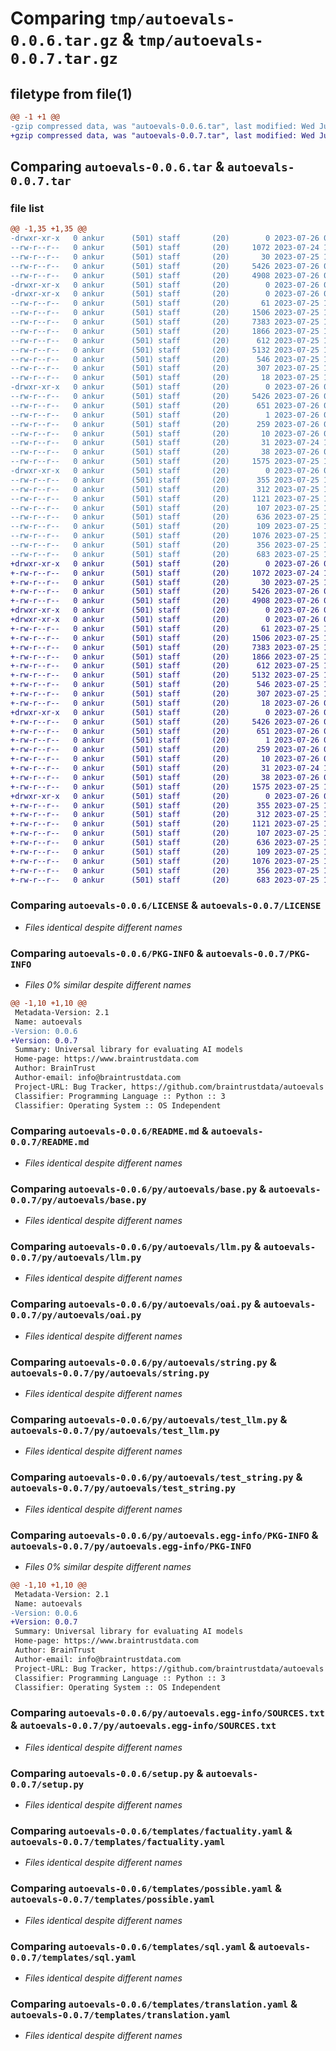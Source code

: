 # Comparing `tmp/autoevals-0.0.6.tar.gz` & `tmp/autoevals-0.0.7.tar.gz`

## filetype from file(1)

```diff
@@ -1 +1 @@
-gzip compressed data, was "autoevals-0.0.6.tar", last modified: Wed Jul 26 00:11:50 2023, max compression
+gzip compressed data, was "autoevals-0.0.7.tar", last modified: Wed Jul 26 00:12:32 2023, max compression
```

## Comparing `autoevals-0.0.6.tar` & `autoevals-0.0.7.tar`

### file list

```diff
@@ -1,35 +1,35 @@
-drwxr-xr-x   0 ankur      (501) staff       (20)        0 2023-07-26 00:11:50.881888 autoevals-0.0.6/
--rw-r--r--   0 ankur      (501) staff       (20)     1072 2023-07-24 12:02:52.000000 autoevals-0.0.6/LICENSE
--rw-r--r--   0 ankur      (501) staff       (20)       30 2023-07-25 10:30:28.000000 autoevals-0.0.6/MANIFEST.in
--rw-r--r--   0 ankur      (501) staff       (20)     5426 2023-07-26 00:11:50.881772 autoevals-0.0.6/PKG-INFO
--rw-r--r--   0 ankur      (501) staff       (20)     4908 2023-07-26 00:11:49.000000 autoevals-0.0.6/README.md
-drwxr-xr-x   0 ankur      (501) staff       (20)        0 2023-07-26 00:11:50.878142 autoevals-0.0.6/py/
-drwxr-xr-x   0 ankur      (501) staff       (20)        0 2023-07-26 00:11:50.880043 autoevals-0.0.6/py/autoevals/
--rw-r--r--   0 ankur      (501) staff       (20)       61 2023-07-25 10:30:28.000000 autoevals-0.0.6/py/autoevals/__init__.py
--rw-r--r--   0 ankur      (501) staff       (20)     1506 2023-07-25 12:23:28.000000 autoevals-0.0.6/py/autoevals/base.py
--rw-r--r--   0 ankur      (501) staff       (20)     7383 2023-07-25 12:33:25.000000 autoevals-0.0.6/py/autoevals/llm.py
--rw-r--r--   0 ankur      (501) staff       (20)     1866 2023-07-25 10:30:28.000000 autoevals-0.0.6/py/autoevals/oai.py
--rw-r--r--   0 ankur      (501) staff       (20)      612 2023-07-25 12:23:44.000000 autoevals-0.0.6/py/autoevals/string.py
--rw-r--r--   0 ankur      (501) staff       (20)     5132 2023-07-25 12:28:11.000000 autoevals-0.0.6/py/autoevals/test_llm.py
--rw-r--r--   0 ankur      (501) staff       (20)      546 2023-07-25 10:30:28.000000 autoevals-0.0.6/py/autoevals/test_string.py
--rw-r--r--   0 ankur      (501) staff       (20)      307 2023-07-25 10:30:28.000000 autoevals-0.0.6/py/autoevals/util.py
--rw-r--r--   0 ankur      (501) staff       (20)       18 2023-07-25 10:30:45.000000 autoevals-0.0.6/py/autoevals/version.py
-drwxr-xr-x   0 ankur      (501) staff       (20)        0 2023-07-26 00:11:50.880599 autoevals-0.0.6/py/autoevals.egg-info/
--rw-r--r--   0 ankur      (501) staff       (20)     5426 2023-07-26 00:11:50.000000 autoevals-0.0.6/py/autoevals.egg-info/PKG-INFO
--rw-r--r--   0 ankur      (501) staff       (20)      651 2023-07-26 00:11:50.000000 autoevals-0.0.6/py/autoevals.egg-info/SOURCES.txt
--rw-r--r--   0 ankur      (501) staff       (20)        1 2023-07-26 00:11:50.000000 autoevals-0.0.6/py/autoevals.egg-info/dependency_links.txt
--rw-r--r--   0 ankur      (501) staff       (20)      259 2023-07-26 00:11:50.000000 autoevals-0.0.6/py/autoevals.egg-info/requires.txt
--rw-r--r--   0 ankur      (501) staff       (20)       10 2023-07-26 00:11:50.000000 autoevals-0.0.6/py/autoevals.egg-info/top_level.txt
--rw-r--r--   0 ankur      (501) staff       (20)       31 2023-07-24 12:02:52.000000 autoevals-0.0.6/pyproject.toml
--rw-r--r--   0 ankur      (501) staff       (20)       38 2023-07-26 00:11:50.881926 autoevals-0.0.6/setup.cfg
--rw-r--r--   0 ankur      (501) staff       (20)     1575 2023-07-25 10:30:28.000000 autoevals-0.0.6/setup.py
-drwxr-xr-x   0 ankur      (501) staff       (20)        0 2023-07-26 00:11:50.881622 autoevals-0.0.6/templates/
--rw-r--r--   0 ankur      (501) staff       (20)      355 2023-07-25 10:30:28.000000 autoevals-0.0.6/templates/battle.yaml
--rw-r--r--   0 ankur      (501) staff       (20)      312 2023-07-25 10:30:28.000000 autoevals-0.0.6/templates/closed_q_a.yaml
--rw-r--r--   0 ankur      (501) staff       (20)     1121 2023-07-25 10:30:28.000000 autoevals-0.0.6/templates/factuality.yaml
--rw-r--r--   0 ankur      (501) staff       (20)      107 2023-07-25 10:30:28.000000 autoevals-0.0.6/templates/humor.yaml
--rw-r--r--   0 ankur      (501) staff       (20)      636 2023-07-25 10:30:28.000000 autoevals-0.0.6/templates/possible.yaml
--rw-r--r--   0 ankur      (501) staff       (20)      109 2023-07-25 10:30:28.000000 autoevals-0.0.6/templates/security.yaml
--rw-r--r--   0 ankur      (501) staff       (20)     1076 2023-07-25 10:30:28.000000 autoevals-0.0.6/templates/sql.yaml
--rw-r--r--   0 ankur      (501) staff       (20)      356 2023-07-25 10:30:28.000000 autoevals-0.0.6/templates/summary.yaml
--rw-r--r--   0 ankur      (501) staff       (20)      683 2023-07-25 10:30:28.000000 autoevals-0.0.6/templates/translation.yaml
+drwxr-xr-x   0 ankur      (501) staff       (20)        0 2023-07-26 00:12:32.022911 autoevals-0.0.7/
+-rw-r--r--   0 ankur      (501) staff       (20)     1072 2023-07-24 12:02:52.000000 autoevals-0.0.7/LICENSE
+-rw-r--r--   0 ankur      (501) staff       (20)       30 2023-07-25 10:30:28.000000 autoevals-0.0.7/MANIFEST.in
+-rw-r--r--   0 ankur      (501) staff       (20)     5426 2023-07-26 00:12:32.022783 autoevals-0.0.7/PKG-INFO
+-rw-r--r--   0 ankur      (501) staff       (20)     4908 2023-07-26 00:12:30.000000 autoevals-0.0.7/README.md
+drwxr-xr-x   0 ankur      (501) staff       (20)        0 2023-07-26 00:12:32.019187 autoevals-0.0.7/py/
+drwxr-xr-x   0 ankur      (501) staff       (20)        0 2023-07-26 00:12:32.020884 autoevals-0.0.7/py/autoevals/
+-rw-r--r--   0 ankur      (501) staff       (20)       61 2023-07-25 10:30:28.000000 autoevals-0.0.7/py/autoevals/__init__.py
+-rw-r--r--   0 ankur      (501) staff       (20)     1506 2023-07-25 12:23:28.000000 autoevals-0.0.7/py/autoevals/base.py
+-rw-r--r--   0 ankur      (501) staff       (20)     7383 2023-07-25 12:33:25.000000 autoevals-0.0.7/py/autoevals/llm.py
+-rw-r--r--   0 ankur      (501) staff       (20)     1866 2023-07-25 10:30:28.000000 autoevals-0.0.7/py/autoevals/oai.py
+-rw-r--r--   0 ankur      (501) staff       (20)      612 2023-07-25 12:23:44.000000 autoevals-0.0.7/py/autoevals/string.py
+-rw-r--r--   0 ankur      (501) staff       (20)     5132 2023-07-25 12:28:11.000000 autoevals-0.0.7/py/autoevals/test_llm.py
+-rw-r--r--   0 ankur      (501) staff       (20)      546 2023-07-25 10:30:28.000000 autoevals-0.0.7/py/autoevals/test_string.py
+-rw-r--r--   0 ankur      (501) staff       (20)      307 2023-07-25 10:30:28.000000 autoevals-0.0.7/py/autoevals/util.py
+-rw-r--r--   0 ankur      (501) staff       (20)       18 2023-07-26 00:12:24.000000 autoevals-0.0.7/py/autoevals/version.py
+drwxr-xr-x   0 ankur      (501) staff       (20)        0 2023-07-26 00:12:32.021557 autoevals-0.0.7/py/autoevals.egg-info/
+-rw-r--r--   0 ankur      (501) staff       (20)     5426 2023-07-26 00:12:32.000000 autoevals-0.0.7/py/autoevals.egg-info/PKG-INFO
+-rw-r--r--   0 ankur      (501) staff       (20)      651 2023-07-26 00:12:32.000000 autoevals-0.0.7/py/autoevals.egg-info/SOURCES.txt
+-rw-r--r--   0 ankur      (501) staff       (20)        1 2023-07-26 00:12:32.000000 autoevals-0.0.7/py/autoevals.egg-info/dependency_links.txt
+-rw-r--r--   0 ankur      (501) staff       (20)      259 2023-07-26 00:12:32.000000 autoevals-0.0.7/py/autoevals.egg-info/requires.txt
+-rw-r--r--   0 ankur      (501) staff       (20)       10 2023-07-26 00:12:32.000000 autoevals-0.0.7/py/autoevals.egg-info/top_level.txt
+-rw-r--r--   0 ankur      (501) staff       (20)       31 2023-07-24 12:02:52.000000 autoevals-0.0.7/pyproject.toml
+-rw-r--r--   0 ankur      (501) staff       (20)       38 2023-07-26 00:12:32.022945 autoevals-0.0.7/setup.cfg
+-rw-r--r--   0 ankur      (501) staff       (20)     1575 2023-07-25 10:30:28.000000 autoevals-0.0.7/setup.py
+drwxr-xr-x   0 ankur      (501) staff       (20)        0 2023-07-26 00:12:32.022628 autoevals-0.0.7/templates/
+-rw-r--r--   0 ankur      (501) staff       (20)      355 2023-07-25 10:30:28.000000 autoevals-0.0.7/templates/battle.yaml
+-rw-r--r--   0 ankur      (501) staff       (20)      312 2023-07-25 10:30:28.000000 autoevals-0.0.7/templates/closed_q_a.yaml
+-rw-r--r--   0 ankur      (501) staff       (20)     1121 2023-07-25 10:30:28.000000 autoevals-0.0.7/templates/factuality.yaml
+-rw-r--r--   0 ankur      (501) staff       (20)      107 2023-07-25 10:30:28.000000 autoevals-0.0.7/templates/humor.yaml
+-rw-r--r--   0 ankur      (501) staff       (20)      636 2023-07-25 10:30:28.000000 autoevals-0.0.7/templates/possible.yaml
+-rw-r--r--   0 ankur      (501) staff       (20)      109 2023-07-25 10:30:28.000000 autoevals-0.0.7/templates/security.yaml
+-rw-r--r--   0 ankur      (501) staff       (20)     1076 2023-07-25 10:30:28.000000 autoevals-0.0.7/templates/sql.yaml
+-rw-r--r--   0 ankur      (501) staff       (20)      356 2023-07-25 10:30:28.000000 autoevals-0.0.7/templates/summary.yaml
+-rw-r--r--   0 ankur      (501) staff       (20)      683 2023-07-25 10:30:28.000000 autoevals-0.0.7/templates/translation.yaml
```

### Comparing `autoevals-0.0.6/LICENSE` & `autoevals-0.0.7/LICENSE`

 * *Files identical despite different names*

### Comparing `autoevals-0.0.6/PKG-INFO` & `autoevals-0.0.7/PKG-INFO`

 * *Files 0% similar despite different names*

```diff
@@ -1,10 +1,10 @@
 Metadata-Version: 2.1
 Name: autoevals
-Version: 0.0.6
+Version: 0.0.7
 Summary: Universal library for evaluating AI models
 Home-page: https://www.braintrustdata.com
 Author: BrainTrust
 Author-email: info@braintrustdata.com
 Project-URL: Bug Tracker, https://github.com/braintrustdata/autoevals
 Classifier: Programming Language :: Python :: 3
 Classifier: Operating System :: OS Independent
```

### Comparing `autoevals-0.0.6/README.md` & `autoevals-0.0.7/README.md`

 * *Files identical despite different names*

### Comparing `autoevals-0.0.6/py/autoevals/base.py` & `autoevals-0.0.7/py/autoevals/base.py`

 * *Files identical despite different names*

### Comparing `autoevals-0.0.6/py/autoevals/llm.py` & `autoevals-0.0.7/py/autoevals/llm.py`

 * *Files identical despite different names*

### Comparing `autoevals-0.0.6/py/autoevals/oai.py` & `autoevals-0.0.7/py/autoevals/oai.py`

 * *Files identical despite different names*

### Comparing `autoevals-0.0.6/py/autoevals/string.py` & `autoevals-0.0.7/py/autoevals/string.py`

 * *Files identical despite different names*

### Comparing `autoevals-0.0.6/py/autoevals/test_llm.py` & `autoevals-0.0.7/py/autoevals/test_llm.py`

 * *Files identical despite different names*

### Comparing `autoevals-0.0.6/py/autoevals/test_string.py` & `autoevals-0.0.7/py/autoevals/test_string.py`

 * *Files identical despite different names*

### Comparing `autoevals-0.0.6/py/autoevals.egg-info/PKG-INFO` & `autoevals-0.0.7/py/autoevals.egg-info/PKG-INFO`

 * *Files 0% similar despite different names*

```diff
@@ -1,10 +1,10 @@
 Metadata-Version: 2.1
 Name: autoevals
-Version: 0.0.6
+Version: 0.0.7
 Summary: Universal library for evaluating AI models
 Home-page: https://www.braintrustdata.com
 Author: BrainTrust
 Author-email: info@braintrustdata.com
 Project-URL: Bug Tracker, https://github.com/braintrustdata/autoevals
 Classifier: Programming Language :: Python :: 3
 Classifier: Operating System :: OS Independent
```

### Comparing `autoevals-0.0.6/py/autoevals.egg-info/SOURCES.txt` & `autoevals-0.0.7/py/autoevals.egg-info/SOURCES.txt`

 * *Files identical despite different names*

### Comparing `autoevals-0.0.6/setup.py` & `autoevals-0.0.7/setup.py`

 * *Files identical despite different names*

### Comparing `autoevals-0.0.6/templates/factuality.yaml` & `autoevals-0.0.7/templates/factuality.yaml`

 * *Files identical despite different names*

### Comparing `autoevals-0.0.6/templates/possible.yaml` & `autoevals-0.0.7/templates/possible.yaml`

 * *Files identical despite different names*

### Comparing `autoevals-0.0.6/templates/sql.yaml` & `autoevals-0.0.7/templates/sql.yaml`

 * *Files identical despite different names*

### Comparing `autoevals-0.0.6/templates/translation.yaml` & `autoevals-0.0.7/templates/translation.yaml`

 * *Files identical despite different names*

